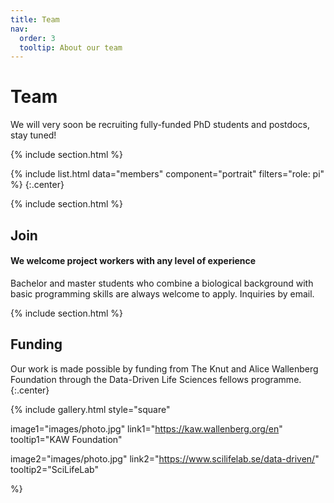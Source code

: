 ```yaml
---
title: Team
nav:
  order: 3
  tooltip: About our team
---
```


# <i class="fas fa-users"></i>Team

We will very soon be recruiting fully-funded PhD students and postdocs, stay tuned!

{% include section.html %}

{%
  include list.html
  data="members"
  component="portrait"
  filters="role: pi"
%}
{:.center}

{% include section.html %}

## Join

#### We welcome project workers with any level of experience

Bachelor and master students who combine a biological background with basic programming skills are always welcome to apply. Inquiries by email.

{% include section.html %}

## Funding

Our work is made possible by funding from The Knut and Alice Wallenberg Foundation through the Data-Driven Life Sciences fellows programme.
{:.center}

{%
  include gallery.html
  style="square"

  image1="images/photo.jpg"
  link1="https://kaw.wallenberg.org/en"
  tooltip1="KAW Foundation"

  image2="images/photo.jpg"
  link2="https://www.scilifelab.se/data-driven/"
  tooltip2="SciLifeLab"

%}
